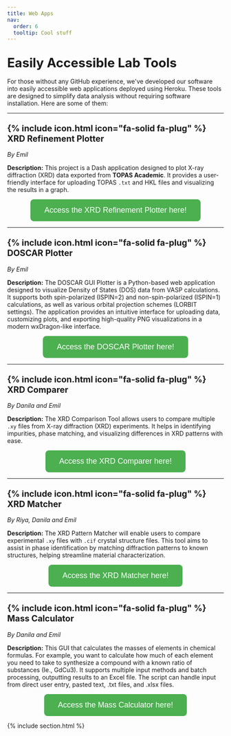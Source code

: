 ```yaml
---
title: Web Apps
nav:
  order: 6
  tooltip: Cool stuff
---
```


## <span style="font-size: 1.4em;">Easily Accessible Lab Tools</span>  

<p style="font-size: 1em;">
  For those without any GitHub experience, we've developed our software into easily accessible web applications deployed using Heroku. These tools are designed to simplify data analysis without requiring software installation. Here are some of them:
</p>

---

### <span style="font-size: 1.2em;">{% include icon.html icon="fa-solid fa-plug" %} XRD Refinement Plotter</span>  

<p style="font-size: 1em; font-style: italic;">By Emil</p>


<span style="font-size: 1em; font-weight: bold;">Description:</span> <span style="font-size: 1em;">This project is a Dash application designed to plot X-ray diffraction (XRD) data exported from **TOPAS Academic**. It provides a user-friendly interface for uploading TOPAS `.txt` and HKL files and visualizing the results in a graph.</span>  

<div style="text-align: center;">
  <a href="https://xrd-refinement-plotter-e9be4e2d20e5.herokuapp.com" target="_blank">
    <button style="padding: 15px 32px; font-size: 18px; background-color: #4CAF50; color: white; border: none; border-radius: 8px; cursor: pointer;">
      Access the XRD Refinement Plotter here!
    </button>
  </a>
</div>  


---

### <span style="font-size: 1.2em;">{% include icon.html icon="fa-solid fa-plug" %} DOSCAR Plotter</span>  

<p style="font-size: 1em; font-style: italic;">By Emil</p>


<span style="font-size: 1em; font-weight: bold;">Description:</span> <span style="font-size: 1em;">The DOSCAR GUI Plotter is a Python-based web application designed to visualize Density of States (DOS) data from VASP calculations. It supports both spin-polarized (ISPIN=2) and non-spin-polarized (ISPIN=1) calculations, as well as various orbital projection schemes (LORBIT settings). The application provides an intuitive interface for uploading data, customizing plots, and exporting high-quality PNG visualizations in a modern wxDragon-like interface.</span>  

<div style="text-align: center;">
  <a href="https://doscar-gui-9a48cc5d4e0d.herokuapp.com" target="_blank">
    <button style="padding: 15px 32px; font-size: 18px; background-color: #4CAF50; color: white; border: none; border-radius: 8px; cursor: pointer;">
      Access the DOSCAR Plotter here!
    </button>
  </a>
</div>  

---

### <span style="font-size: 1.2em;">{% include icon.html icon="fa-solid fa-plug" %} XRD Comparer</span>  

<p style="font-size: 1em; font-style: italic;">By Danila and Emil</p>


<span style="font-size: 1em; font-weight: bold;">Description:</span> <span style="font-size: 1em;">The XRD Comparison Tool allows users to compare multiple `.xy` files from X-ray diffraction (XRD) experiments. It helps in identifying impurities, phase matching, and visualizing differences in XRD patterns with ease.</span>  

<div style="text-align: center;">
  <a href="https://xrd-tool-785a7687ee07.herokuapp.com" target="_blank">
    <button style="padding: 15px 32px; font-size: 18px; background-color: #4CAF50; color: white; border: none; border-radius: 8px; cursor: pointer;">
      Access the XRD Comparer here!
    </button>
  </a>
</div>  

---

### <span style="font-size: 1.2em;">{% include icon.html icon="fa-solid fa-plug" %} XRD Matcher</span>  

<p style="font-size: 1em; font-style: italic;">By Riya, Danila and Emil</p>

<span style="font-size: 1em; font-weight: bold;">Description:</span> <span style="font-size: 1em;">The XRD Pattern Matcher will enable users to compare experimental `.xy` files with `.cif` crystal structure files. This tool aims to assist in phase identification by matching diffraction patterns to known structures, helping streamline material characterization.</span>  

<div style="text-align: center;">
  <a href="https://xrd-match-d2aa2e5815b7.herokuapp.com" target="_blank">
    <button style="padding: 15px 32px; font-size: 18px; background-color: #4CAF50; color: white; border: none; border-radius: 8px; cursor: pointer;">
      Access the XRD Matcher here!
    </button>
  </a>
</div>  

---

### <span style="font-size: 1.2em;">{% include icon.html icon="fa-solid fa-plug" %} Mass Calculator</span>  

<p style="font-size: 1em; font-style: italic;">By Danila and Emil</p>

<span style="font-size: 1em; font-weight: bold;">Description:</span> <span style="font-size: 1em;">This GUI that calculates the masses of elements in chemical formulas. For example, you want to calculate how much of each element you need to take to synthesize a compound with a known ratio of substances (Ie., GdCu3). It supports multiple input methods and batch processing, outputting results to an Excel file. The script can handle input from direct user entry, pasted text, .txt files, and .xlsx files.</span>  

<div style="text-align: center;">
  <a href="https://mass-calculator-6154bcd78fa5.herokuapp.com" target="_blank">
    <button style="padding: 15px 32px; font-size: 18px; background-color: #4CAF50; color: white; border: none; border-radius: 8px; cursor: pointer;">
      Access the Mass Calculator here!
    </button>
  </a>
</div>  

{% include section.html %}
